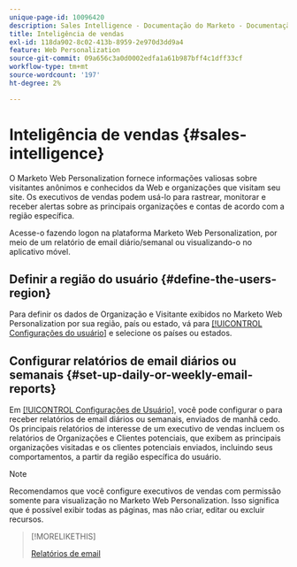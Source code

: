 ```yaml
---
unique-page-id: 10096420
description: Sales Intelligence - Documentação do Marketo - Documentação do produto
title: Inteligência de vendas
exl-id: 118da902-8c02-413b-8959-2e970d3dd9a4
feature: Web Personalization
source-git-commit: 09a656c3a0d0002edfa1a61b987bff4c1dff33cf
workflow-type: tm+mt
source-wordcount: '197'
ht-degree: 2%

---
```


# Inteligência de vendas {#sales-intelligence}

O Marketo Web Personalization fornece informações valiosas sobre visitantes anônimos e conhecidos da Web e organizações que visitam seu site. Os executivos de vendas podem usá-lo para rastrear, monitorar e receber alertas sobre as principais organizações e contas de acordo com a região específica.

Acesse-o fazendo logon na plataforma Marketo Web Personalization, por meio de um relatório de email diário/semanal ou visualizando-o no aplicativo móvel.

## Definir a região do usuário {#define-the-users-region}

Para definir os dados de Organização e Visitante exibidos no Marketo Web Personalization por sua região, país ou estado, vá para [[!UICONTROL Configurações do usuário]](/help/marketo/product-docs/web-personalization/getting-started/user-settings.md) e selecione os países ou estados.

## Configurar relatórios de email diários ou semanais {#set-up-daily-or-weekly-email-reports}

Em [[!UICONTROL Configurações de Usuário]](/help/marketo/product-docs/web-personalization/getting-started/user-settings.md), você pode configurar o para receber relatórios de email diários ou semanais, enviados de manhã cedo. Os principais relatórios de interesse de um executivo de vendas incluem os relatórios de Organizações e Clientes potenciais, que exibem as principais organizações visitadas e os clientes potenciais enviados, incluindo seus comportamentos, a partir da região específica do usuário.

>[!NOTE]
>
>Recomendamos que você configure executivos de vendas com permissão somente para visualização no Marketo Web Personalization. Isso significa que é possível exibir todas as páginas, mas não criar, editar ou excluir recursos.

>[!MORELIKETHIS]
>
>[Relatórios de email](/help/marketo/product-docs/web-personalization/reporting-for-web-personalization/email-reports.md)
